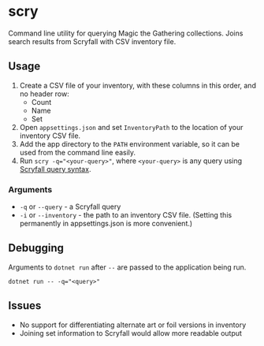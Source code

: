 # scry

Command line utility for querying Magic the Gathering collections. Joins search results from Scryfall with CSV inventory file.

## Usage

1. Create a CSV file of your inventory, with these columns in this order, and no header row:
    * Count
    * Name
    * Set
2. Open `appsettings.json` and set `InventoryPath` to the location of your inventory CSV file.
3. Add the app directory to the `PATH` environment variable, so it can be used from the command line easily.
4. Run `scry -q="<your-query>"`, where `<your-query>` is any query using [Scryfall query syntax](https://scryfall.com/docs/syntax).

### Arguments

* `-q` or `--query` - a Scryfall query
* `-i` or `--inventory` - the path to an inventory CSV file. (Setting this permanently in appsettings.json is more convenient.)

## Debugging

Arguments to `dotnet run` after `--` are passed to the application being run.

`dotnet run -- -q="<query>"`

## Issues

* No support for differentiating alternate art or foil versions in inventory
* Joining set information to Scryfall would allow more readable output
